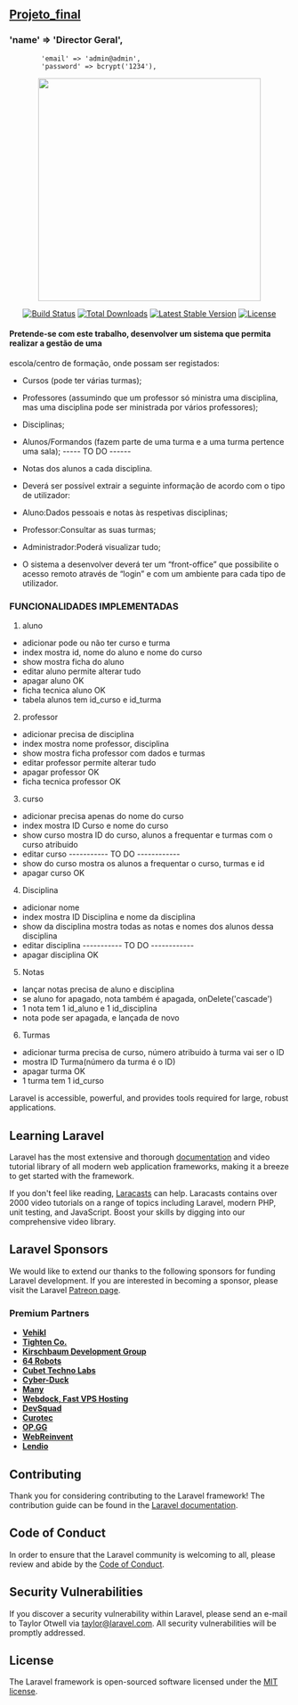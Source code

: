 

## [Projeto_final](http://enos-alfa.herokuapp.com/)

###  'name' => 'Director Geral',
            'email' => 'admin@admin',
            'password' => bcrypt('1234'),

<p align="center"><a href="http://enos-alfa.herokuapp.com/" target="_blank"><img src="https://raw.githubusercontent.com/laravel/art/master/logo-lockup/5%20SVG/2%20CMYK/1%20Full%20Color/laravel-logolockup-cmyk-red.svg" width="400"></a></p>

<p align="center">
<a href="https://travis-ci.org/laravel/framework"><img src="https://travis-ci.org/laravel/framework.svg" alt="Build Status"></a>
<a href="https://packagist.org/packages/laravel/framework"><img src="https://img.shields.io/packagist/dt/laravel/framework" alt="Total Downloads"></a>
<a href="https://packagist.org/packages/laravel/framework"><img src="https://img.shields.io/packagist/v/laravel/framework" alt="Latest Stable Version"></a>
<a href="https://packagist.org/packages/laravel/framework"><img src="https://img.shields.io/packagist/l/laravel/framework" alt="License"></a>
</p>

#### Pretende-se com este trabalho, desenvolver um sistema que permita realizar a gestão de uma
escola/centro de formação, onde possam ser registados:
- Cursos (pode ter várias turmas);
- Professores (assumindo que um professor só ministra uma disciplina, mas uma
disciplina pode ser ministrada por vários professores);
- Disciplinas;
- Alunos/Formandos (fazem parte de uma turma e a uma turma pertence uma sala); ----- TO DO ------
- Notas dos alunos a cada disciplina.

- Deverá ser possível extrair a seguinte informação de acordo com o tipo de utilizador:
- Aluno:Dados pessoais e notas às respetivas disciplinas;
- Professor:Consultar as suas turmas;
- Administrador:Poderá visualizar tudo;
- O sistema a desenvolver deverá ter um “front-office” que possibilite o acesso remoto através
de “login” e com um ambiente para cada tipo de utilizador.

### FUNCIONALIDADES IMPLEMENTADAS 
1. aluno 
 - adicionar pode ou não ter  curso e turma
 - index mostra id, nome do aluno e nome do curso
 - show mostra ficha do aluno
 - editar aluno permite alterar tudo
 - apagar aluno OK
 - ficha tecnica aluno OK
 - tabela alunos tem id_curso e id_turma

2. professor 
 - adicionar precisa de disciplina
 - index mostra nome professor, disciplina
 - show mostra ficha professor com dados e turmas
 - editar professor permite alterar tudo
 - apagar professor OK
 - ficha tecnica professor OK
 

3. curso 
 - adicionar precisa apenas do nome do curso
 - index mostra ID Curso e nome do curso
 - show curso mostra ID do curso, alunos a frequentar e turmas com o curso atribuido
 - editar curso  ----------- TO DO ------------
 - show do curso mostra os alunos a frequentar o curso, turmas e id
 - apagar curso OK



4. Disciplina 
 - adicionar nome
 - index mostra ID Disciplina e nome da disciplina
 - show da disciplina mostra todas as notas e nomes dos alunos dessa disciplina
 - editar disciplina  ----------- TO DO ------------
 - apagar disciplina OK
 


5. Notas
 - lançar notas precisa de aluno e disciplina
 - se aluno for apagado, nota também é apagada, onDelete('cascade')
 - 1 nota tem 1 id_aluno e 1 id_disciplina
 - nota pode ser apagada, e lançada de novo

6. Turmas
 - adicionar turma precisa de curso, número atribuido à turma vai ser o ID
 - mostra ID Turma(número da turma é o ID)
 - apagar turma OK
 - 1 turma tem 1 id_curso




Laravel is accessible, powerful, and provides tools required for large, robust applications.

## Learning Laravel

Laravel has the most extensive and thorough [documentation](https://laravel.com/docs) and video tutorial library of all modern web application frameworks, making it a breeze to get started with the framework.

If you don't feel like reading, [Laracasts](https://laracasts.com) can help. Laracasts contains over 2000 video tutorials on a range of topics including Laravel, modern PHP, unit testing, and JavaScript. Boost your skills by digging into our comprehensive video library.

## Laravel Sponsors

We would like to extend our thanks to the following sponsors for funding Laravel development. If you are interested in becoming a sponsor, please visit the Laravel [Patreon page](https://patreon.com/taylorotwell).

### Premium Partners

- **[Vehikl](https://vehikl.com/)**
- **[Tighten Co.](https://tighten.co)**
- **[Kirschbaum Development Group](https://kirschbaumdevelopment.com)**
- **[64 Robots](https://64robots.com)**
- **[Cubet Techno Labs](https://cubettech.com)**
- **[Cyber-Duck](https://cyber-duck.co.uk)**
- **[Many](https://www.many.co.uk)**
- **[Webdock, Fast VPS Hosting](https://www.webdock.io/en)**
- **[DevSquad](https://devsquad.com)**
- **[Curotec](https://www.curotec.com/services/technologies/laravel/)**
- **[OP.GG](https://op.gg)**
- **[WebReinvent](https://webreinvent.com/?utm_source=laravel&utm_medium=github&utm_campaign=patreon-sponsors)**
- **[Lendio](https://lendio.com)**

## Contributing

Thank you for considering contributing to the Laravel framework! The contribution guide can be found in the [Laravel documentation](https://laravel.com/docs/contributions).

## Code of Conduct

In order to ensure that the Laravel community is welcoming to all, please review and abide by the [Code of Conduct](https://laravel.com/docs/contributions#code-of-conduct).

## Security Vulnerabilities

If you discover a security vulnerability within Laravel, please send an e-mail to Taylor Otwell via [taylor@laravel.com](mailto:taylor@laravel.com). All security vulnerabilities will be promptly addressed.

## License

The Laravel framework is open-sourced software licensed under the [MIT license](https://opensource.org/licenses/MIT).

